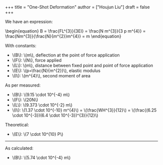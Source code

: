 +++
title = "One-Shot Deformation"
author = ["Houjun Liu"]
draft = false
+++

We have an expression:

\begin{equation}
B = \frac{FL^{3}}{3EI} = \frac{N m^{3}}{3 p m^{4}} = \frac{Nm^{3}}{\frac{N}{m^{2}}m^{4}} = m
\end{equation}

With constants:

-   \\(B\\): \\(m\\), deflection at the point of force application
-   \\(F\\): \\(N\\), force applied
-   \\(L\\): \\(m\\), distance between fixed point and point of force application
-   \\(E\\): \\(p=\frac{N}{m^{2}}\\), elastic modulus
-   \\(I\\): \\(m^{4}\\), second moment of area

As per measured:

-   \\(B\\): \\(9.15 \cdot 10^{-4} m\\)
-   \\(F\\): \\(20N\\)
-   \\(L\\): \\(9.373 \cdot 10^{-2} m\\)
-   \\(I\\): \\(1.37 \cdot 10^{-10} m^{4}\\) = \\(\frac{WH^{3}}{12}\\) = \\(\frac{(6.25 \cdot 10^{-3})(6.4 \cdot 10^{-3})^{3}}{12}\\)

Theoretical:

-   \\(E\\): \\(7 \cdot 10^{10} P\\)

---

As calculated:

-   \\(B\\): \\(5.74 \cdot 10^{-4} m\\)